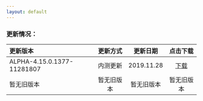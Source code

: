 ```yaml
---
layout: default
---
```


### 更新情况：

| 更新版本 | 更新方式 | 更新日期 | 点击下载 |  
|:------|:------:|:------:|:------:|  
| ALPHA-4.15.0.1377-11281807 | 内测更新 | 2019.11.28 | [下载](https://www.lanzous.com/tp/i7nrn8d) |  
| 暂无旧版本 | 暂无旧版本 | 暂无旧版本 | 暂无旧版本  |  
